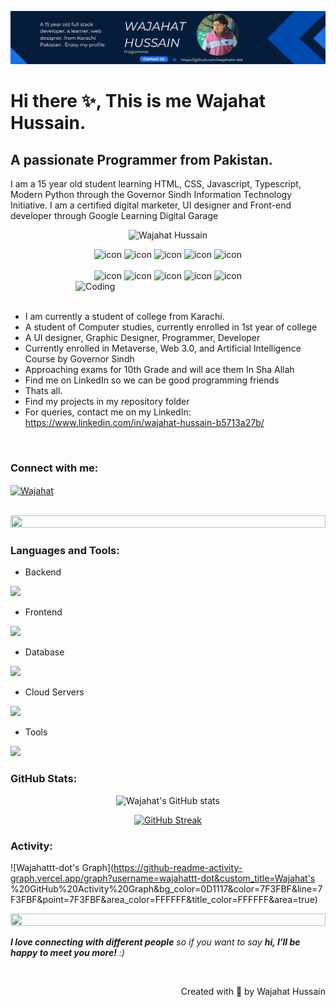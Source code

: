 
<p>
<img src="Wajahat Hussain_20240422_234938_0000.png" width:"100" height:"100"> </p>

# Hi there ✨, This is me Wajahat Hussain.
## A passionate Programmer from Pakistan.
<p align="left">I am a 15 year old student learning HTML, CSS, Javascript, Typescript, Modern Python through the Governor Sindh Information Technology Initiative. I am a certified digital marketer, UI designer and Front-end developer through Google Learning Digital Garage</p>
<p align="center"> 
 <img src="https://komarev.com/ghpvc/?username=wajahattt-dot &label=Profile%20views&color=0e75b6&style=flat" alt="Wajahat Hussain" /> 
<!--  <img src="https://img.shields.io/badge/Languages-Python | Java | PHP | Typescript | Node | React -green.svg" alt="Wajahat's Languages" /> -->
<!--  <img alt="Profile followers" src="https://img.shields.io/github/followers/wajahattt-dot"> -->
</p>

<div align="center">
  <img src="https://techstack-generator.vercel.app/java-icon.svg" alt="icon" width="50" height="50" />
  <img src="https://techstack-generator.vercel.app/python-icon.svg" alt="icon" width="50" height="50" />
  <img src="https://techstack-generator.vercel.app/ts-icon.svg" alt="icon" width="50" height="50" />
  <img src="https://techstack-generator.vercel.app/js-icon.svg" alt="icon"width="50" height="50" />
  <img src="https://techstack-generator.vercel.app/react-icon.svg" alt="icon" width="50" height="50" />
</div>

<br>

<div align="center">

  <img src="https://techstack-generator.vercel.app/aws-icon.svg" alt="icon" width="50" height="50" />
  <img src="https://techstack-generator.vercel.app/github-icon.svg" alt="icon" width="50" height="50" />
  <img src="https://techstack-generator.vercel.app/prettier-icon.svg" alt="icon" width="50" height="50" />
  <img src="https://techstack-generator.vercel.app/restapi-icon.svg" alt="icon" width="50" height="50" />
  <img src="https://techstack-generator.vercel.app/graphql-icon.svg" alt="icon" width="50" height="50" />
</div>

<img align="right" alt="Coding" width="400" src="https://user-images.githubusercontent.com/74038190/229223263-cf2e4b07-2615-4f87-9c38-e37600f8381a.gif">
<br><br>

- I am currently a student of college from Karachi.
- A student of Computer studies, currently enrolled in 1st year of college
- A UI designer, Graphic Designer, Programmer, Developer
- Currently enrolled in Metaverse, Web 3.0, and Artificial Intelligence Course by Governor Sindh
- Approaching exams for 10th Grade and will ace them In Sha Allah
- Find me on LinkedIn so we can be good programming friends
- Thats all.
- Find my projects in my repository folder
- For queries, contact me on my LinkedIn: https://www.linkedin.com/in/wajahat-hussain-b5713a27b/
<br>
<h3 align="left">Connect with me:</h3>
<p align="left">
<a href="https://www.linkedin.com/in/wajahat-hussain-b5713a27b/" target="blank"><img align="center" src="https://raw.githubusercontent.com/rahuldkjain/github-profile-readme-generator/master/src/images/icons/Social/linked-in-alt.svg" alt="Wajahat" height="30" width="40" /></a>
</p>
<br>

<img src="https://i.imgur.com/dBaSKWF.gif" height="20" width="100%">

<h3 align="left">Languages and Tools:</h3>

- Backend
<p align="left">
  <a href="https://skillicons.dev">
    <img src="https://skillicons.dev/icons?i=php,laravel,java,nodejs,py,spring,flask,fastapi,express,nestjs" />
  </a>
</p>

- Frontend
<p align="left">
  <a href="https://skillicons.dev">
    <img src="https://skillicons.dev/icons?i=ts,js,react,nextjs,redux,tailwind,materialui" />
  </a>
</p>

- Database
<p align="left">
  <a href="https://skillicons.dev">
    <img src="https://skillicons.dev/icons?i=mongodb,mysql,postgresql" />
  </a>
</p>

- Cloud Servers
<p align="left">
  <a href="https://skillicons.dev">
    <img src="https://skillicons.dev/icons?i=azure,aws,gcp,firebase,cloudflare" />
  </a>
</p>

- Tools
<p align="left">
  <a href="https://skillicons.dev">
    <img src="https://skillicons.dev/icons?i=git,github,docker,figma,xd,idea,vscode,postman,linux" />
  </a>
</p>


<h3 align="left">GitHub Stats:</h3>
<div align="center">
 
![Wajahat's GitHub stats](https://github-readme-stats.vercel.app/api?username=wajahattt-dot\&theme=midnight-purple\&show_icons=true\&show=reviews,prs_merged,prs_merged_percentage\&hide=contribs,issues)

[![GitHub Streak](https://streak-stats.demolab.com/?user=wajahattt-dot&theme=midnight-purple)](https://git.io/streak-stats)

</div>

<h3 align="left">Activity:</h3>

![Wajahattt-dot's Graph](https://github-readme-activity-graph.vercel.app/graph?username=wajahattt-dot&custom_title=Wajahat's %20GitHub%20Activity%20Graph&bg_color=0D1117&color=7F3FBF&line=7F3FBF&point=7F3FBF&area_color=FFFFFF&title_color=FFFFFF&area=true)

<img src="https://i.imgur.com/dBaSKWF.gif" height="20" width="100%">

 <em><b>I love connecting with different people</b> so if you want to say <b>hi, I'll be happy to meet you more!</b> :)</em>

<br>
<p align="right" > Created with 🧡 by <a >Wajahat Hussain</a></p>
